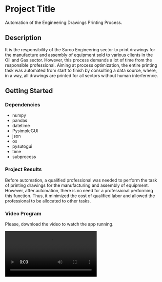 # Project Title

Automation of the Engineering Drawings Printing Process.

## Description

It is the responsibility of the Surco Engineering sector to print drawings for the manufacture and assembly of equipment sold to various clients in the Oil and Gas sector. However, this process demands a lot of time from the responsible professional. Aiming at process optimization, the entire printing task was automated from start to finish by consulting a data source, where, in a way, all drawings are printed for all sectors without human interference.

## Getting Started

### Dependencies

* numpy
* pandas
* datetime
* PysimpleGUI
* json
* os
* pysutogui
* time
* subprocess

### Project Results 

Before automation, a qualified professional was needed to perform the task of printing drawings for the manufacturing and assembly of equipment. However, after automation, there is no need for a professional performing this function. Thus, it minimized the cost of qualified labor and allowed the professional to be allocated to other tasks.

### Video Program
Please, download the video to watch the app running.

![App Video](https://github.com/viniciusbarbosapaiva/controle_distribuicao/blob/main/Impressao.wmv)

